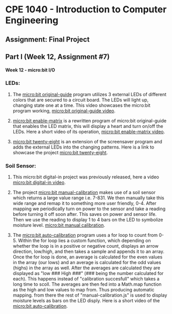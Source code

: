 # CPE 1040 - Introduction to Computer Engineering

 

## Assignment: Final Project

 

## Part I (Week 12, Assignment #7)

 

#### Week 12 - micro:bit I/O

 

### LEDs:

 

   1. The [micro:bit original-guide](original-guide.js) program utilizes  3 external LEDs of different colors that are secured  to a circuit board. The LEDs will light up, changing state one at a time. This video showcases the micro:bit program working, [micro:bit original-guide video](https://www.youtube.com/watch?v=UwvZo6rz1pk&feature=youtu.be).
   
   2. [micro:bit enable-matrix](enable-matrix.js) is a rewritten program of micro:bit original-guide that enables the LED matrix, this will display a heart and turn on/off the LEDs. Here a short video of its operation, [micro:bit enable-matrix video](http://imgur.com/gallery/ohaQHvc).
   
   3. [micro:bit twenty-eight](twenty-eight.js) is an extension of the screensaver program and adds the external LEDs into the changing patterns. Here is a link to showcase the project [micro:bit twenty-eight](http://imgur.com/gallery/VqaPnSS).
   
### Soil Sensor:

 

   1. This micro:bit digital-in project was previously released, here a video [micro:bit digital-in video](https://imgur.com/gallery/0Vkbxuh).
   
   2.  The project [micro:bit manual-calibration](manual-calibration.js) makes use of a soil sensor which returns a large value range i.e. 7-831. We then manually take this wide range and remap it to something more user friendly, 0-4. After mapping we periodically turn on power to the sensor and take a reading before turning it off soon after. This saves on power and sensor life. Then we use the reading to display 1 to 4 bars on the LED to symbolize moisture level.  [micro:bit manual calibration](http://imgur.com/gallery/gVGtsxj).
   
   3. The [micro:bit auto-calibration](auto-calibration.js) program uses a for loop to count from 0-5. Within the for loop lies a custom function, which depending on whether the loop is in a positive or negative count, displays an arrow direction, low/high, and then takes a sample and appends it to an array. Once the for loop is done, an average is calculated for the even values in the array (our lows) and an average is calculated for the odd values (highs) in the array as well. After the averages are calculated they are displayed as "low ### High ###" (### being the number calculated for each). This happens instead of "calibration succesfull" which takes a long time to scoll. The averages are then fed into a Math.map function as the high and low values to map from. Thus producing automatic mapping. from there the rest of "manual-calibration.js" is used to display moisture levels as bars on the LED disply. Here is a short video of the [micro:bit auto-calibration](http://imgur.com/gallery/YWcCOuL).


